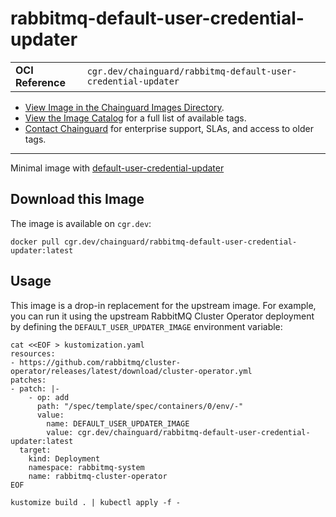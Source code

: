 <!--monopod:start-->
# rabbitmq-default-user-credential-updater
| | |
| - | - |
| **OCI Reference** | `cgr.dev/chainguard/rabbitmq-default-user-credential-updater` |


* [View Image in the Chainguard Images Directory](https://images.chainguard.dev/directory/image/rabbitmq-default-user-credential-updater/overview).
* [View the Image Catalog](https://console.chainguard.dev/images/catalog) for a full list of available tags.
* [Contact Chainguard](https://www.chainguard.dev/chainguard-images) for enterprise support, SLAs, and access to older tags.

---
<!--monopod:end-->

<!--overview:start-->
Minimal image with [default-user-credential-updater](https://github.com/rabbitmq/default-user-credential-updater)
<!--overview:end-->

<!--getting:start-->
## Download this Image
The image is available on `cgr.dev`:

```
docker pull cgr.dev/chainguard/rabbitmq-default-user-credential-updater:latest
```
<!--getting:end-->

<!--body:start-->
## Usage

This image is a drop-in replacement for the upstream image.
For example, you can run it using the upstream RabbitMQ Cluster Operator deployment by
defining the `DEFAULT_USER_UPDATER_IMAGE` environment variable:

```shell
cat <<EOF > kustomization.yaml
resources:
- https://github.com/rabbitmq/cluster-operator/releases/latest/download/cluster-operator.yml
patches:
- patch: |-
    - op: add
      path: "/spec/template/spec/containers/0/env/-"
      value: 
        name: DEFAULT_USER_UPDATER_IMAGE
        value: cgr.dev/chainguard/rabbitmq-default-user-credential-updater:latest
  target:
    kind: Deployment
    namespace: rabbitmq-system
    name: rabbitmq-cluster-operator
EOF

kustomize build . | kubectl apply -f -
```
<!--body:end-->
